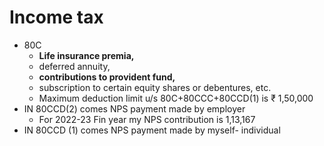 # Income tax

- 80C
    - **Life insurance premia,**
    - deferred annuity,
    - **contributions to provident fund,**
    - subscription to certain equity shares or debentures, etc.
    - Maximum deduction limit u/s 80C+80CCC+80CCD(1) is ₹ 1,50,000
- IN 80CCD(2) comes NPS payment made by employer
    - For 2022-23 Fin year my NPS contribution is 1,13,167
- IN 80CCD (1) comes NPS payment made by myself- individual